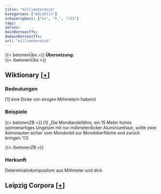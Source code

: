```yaml
---
title: "millimeterdick"
kategorien: ["Adjektiv"]
schwierigkeit: ["k1", "h_", "r23"]
tags:
series:
mainDornseiffs:
domainDornseiffs:
url: "millimeterdick"
---
```


{{< betonenÜbs >}}
**Übersetzung:**  
{{< /betonenÜbs >}}

## Wiktionary [[+](https://de.wiktionary.org/wiki/millimeterdick)]

### Bedeutungen
[1] eine Dicke von einigen Millimetern habend  

### Beispiele
{{< betonenZB >}}
[1] „Die Mondlandefähre, ein 15 Meter hohes spinnenartiges Ungetüm mit nur millimeterdicker Aluminiumhaut, sollte zwei Astronauten sicher vom Mondorbit zur Mondoberfläche und zurück bringen.“[1]  

{{< /betonenZB >}}
### Herkunft
Determinativkompositum aus Millimeter und dick  


## Leipzig Corpora [[+](https://corpora.uni-leipzig.de/en/res?word=millimeterdick&corpusId=deu_newscrawl-public_2018)]

